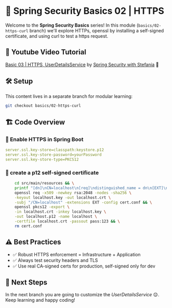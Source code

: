 # 🔐 Spring Security Basics 02 | HTTPS

Welcome to the **Spring Security Basics** series!
In this module (`basics/02-https-curl` branch) we'll explore HTTPs, openssl by installing a self-signed certificate, and using curl to test a https request.

## 🎥 Youtube Video Tutorial 
[Basic 03 | HTTPS, UserDetailsService]() by [Spring Security with Stefania](https://www.youtube.com/channel/UCD7izGaUlRDhJaOa5Y4Cc7Q?sub_confirmation=1) 🔔

## 🛠️ Setup

This content lives in a separate branch for modular learning:

```bash
git checkout basics/02-https-curl
```

## 🏗️ Code Overview

### 🧪 Enable HTTPS in Spring Boot

```yaml
server.ssl.key-store=classpath:keystore.p12
server.ssl.key-store-password=yourPassword
server.ssl.key-store-type=PKCS12
```

### 🧪 create a p12 self-signed certificate

```bash
	cd src/main/resources && \
    printf "[dn]\nCN=localhost\n[req]\ndistinguished_name = dn\n[EXT]\nsubjectAltName=DNS:localhost\nkeyUsage=digitalSignature\nextendedKeyUsage=serverAuth\n" > cert.conf && \
    openssl req -x509 -newkey rsa:2048 -nodes -sha256 \
    -keyout localhost.key -out localhost.crt \
    -subj "/CN=localhost" -extensions EXT -config cert.conf && \
    openssl pkcs12 -export \
    -in localhost.crt -inkey localhost.key \
    -out localhost.p12 -name localhost \
    -certfile localhost.crt -passout pass:123 && \
    rm cert.conf
```

## ⚠️ Best Practices

* ✅ Robust HTTPS enforcement = Infrastructure + Application
* ✅ Always test security headers and TLS
* ✅ Use real CA-signed certs for production, self-signed only for dev

## 🚀 Next Steps

In the next branch you are going to customize the *UserDetailsService* 😌. 
Keep learning and happy coding!

